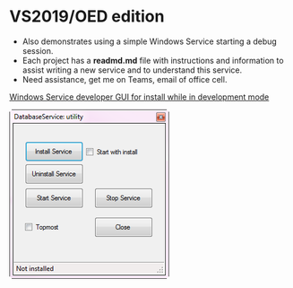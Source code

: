 # VS2019/OED edition 


- Also demonstrates using a simple Windows Service starting a debug session.
- Each project has a **readmd.md** file with instructions and information to assist writing a new service and to understand this service.
- Need assistance, get me on Teams, email of office cell.

[Windows Service developer GUI for install while in development mode](https://social.technet.microsoft.com/wiki/contents/articles/52152.windows-service-developer-gui-for-install-while-in-development-mode.aspx)

<img alt="logo" src="assets/F1.png">

